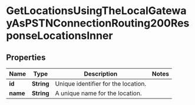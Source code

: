

# GetLocationsUsingTheLocalGatewayAsPSTNConnectionRouting200ResponseLocationsInner


## Properties

| Name | Type | Description | Notes |
|------------ | ------------- | ------------- | -------------|
|**id** | **String** | Unique identifier for the location. |  |
|**name** | **String** | A unique name for the location. |  |



